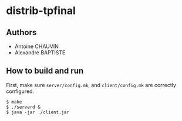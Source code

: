 distrib-tpfinal
===============

## Authors

* Antoine CHAUVIN
* Alexandre BAPTISTE

## How to build and run

First, make sure `server/config.mk`, and `client/config.mk` are correctly configured.

```
$ make
$ ./serverd &
$ java -jar ./client.jar
```

